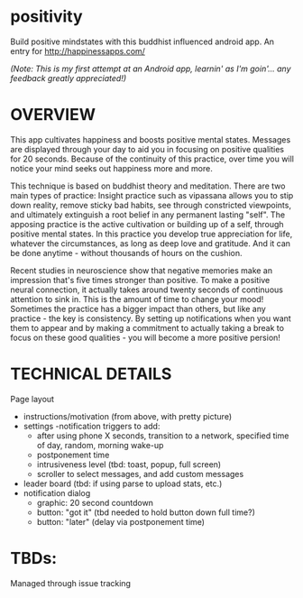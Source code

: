 positivity
==========

Build positive mindstates with this buddhist influenced android app.  An entry for http://happinessapps.com/

*(Note: This is my first attempt at an Android app, learnin' as I'm goin'... any feedback greatly appreciated!)*

# OVERVIEW

This app cultivates happiness and boosts positive mental states.  Messages are displayed through your day to aid you in focusing on positive qualities for 20 seconds.  Because of the continuity of this practice, over time you will notice your mind seeks out happiness more and more.  

This technique is based on buddhist theory and meditation.  There are two main types of practice: Insight practice such as vipassana allows you to stip down reality, remove sticky bad habits, see through constricted viewpoints, and ultimately extinguish a root belief in any permanent lasting "self".  The apposing practice is the active cultivation or building up of a self, through positive mental states.  In this practice you develop true appreciation for life, whatever the circumstances, as long as deep love and gratitude.  And it can be done anytime - without thousands of hours on the cushion.

Recent studies in neuroscience show that negative memories make an impression that's five times stronger than positive.  To make a positive neural connection, it actually takes around twenty seconds of continuous attention to sink in.  This is the amount of time to change your mood!  Sometimes the practice has a bigger impact than others, but like any practice - the key is consistency.  By setting up notifications when you want them to appear and by making a commitment to actually taking a break to focus on these good qualities - you will become a more positive persion!

# TECHNICAL DETAILS
Page layout
- instructions/motivation (from above, with pretty picture)
- settings
  -notification triggers to add: 
    - after using phone X seconds, transition to a network, specified time of day, random, morning wake-up
    - postponement time
    - intrusiveness level (tbd: toast, popup, full screen)
    - scroller to select messages, and add custom messages
- leader board (tbd: if using parse to upload stats, etc.)
- notification dialog
  - graphic: 20 second countdown 
  - button: "got it" (tbd needed to hold button down full time?)
  - button: "later" (delay via postponement time)

# TBDs:
Managed through issue tracking
  
